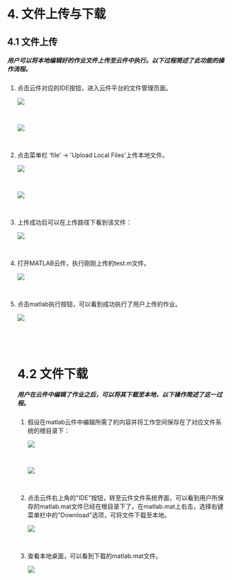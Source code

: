 # 4. 文件上传与下载

## 4.1 文件上传

##### 用户可以将本地编辑好的作业文件上传至云件中执行。以下过程简述了此功能的操作流程。

1. 点击云件对应的IDE按钮，进入云件平台的文件管理页面。

   ![](./imgs/upload-1.png)

   ​

   ![](./imgs/3.6.png)

   ​

2. 点击菜单栏 ‘file’ -> 'Upload Local Files'上传本地文件。

   ![](./imgs/upload-local.png)

   ​

   ![](./imgs/selectfile.png)

   ​

3. 上传成功后可以在上传路径下看到该文件：

   ![](./imgs/uploaded.png)

   ​

4. 打开MATLAB云件，执行刚刚上传的test.m文件。

   ![](./imgs/open.png)

   ​

5. 点击matlab执行按钮，可以看到成功执行了用户上传的作业。

   ![](./imgs/run-test.png)

   ​

   ​

   # 4.2 文件下载

   ##### 用户在云件中编辑了作业之后，可以将其下载至本地，以下操作简述了这一过程。

   1. 假设在matlab云件中编辑所需了的内容并将工作空间保存在了对应文件系统的根目录下：

      ![](./imgs/edit.png)

      ​

      ![](./imgs/save.png)

      ​

   2. 点击云件右上角的"IDE"按钮，转至云件文件系统界面，可以看到用户所保存的matlab.mat文件已经在根目录下了，在matlab.mat上右击，选择右键菜单栏中的"Download"选项，可将文件下载至本地。

      ![](./imgs/download.png)

      ​

   3. 查看本地桌面，可以看到下载的matlab.mat文件。

      ![](./imgs/downloaded.png)

      ​

   ​



